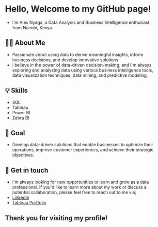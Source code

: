 # Hello, Welcome to my GitHub page!

+ I'm Alex Nyaga, a Data Analysis and Business Intelligence enthusiast from Nairobi, Kenya.

## 👨‍💻 About Me
- Passionate about using data to derive meaningful insights, inform business decisions, and develop innovative solutions. 
- I believe in the power of data-driven decision-making, and I'm always exploring and analyzing data using various business intelligence tools, data visualization techniques, data mining, and predictive modeling.

## 💡 Skills
- SQL
- Tableau
- Power BI
- Zebra BI

## 🎯 Goal
- Develop data-driven solutions that enable businesses to optimize their operations, improve customer experiences, and achieve their strategic objectives.

## 📇 Get in touch
- I'm always looking for new opportunities to learn and grow as a data professional. If you'd like to learn more about my work or discuss a potential collaboration, please feel free to reach out to me via;
- [LinkedIn](https://www.linkedin.com/in/alex-nyaga-2446aa208/) 
- [Tableau Portfolio](https://public.tableau.com/app/profile/alex.nyaga)


## Thank you for visiting my profile!

